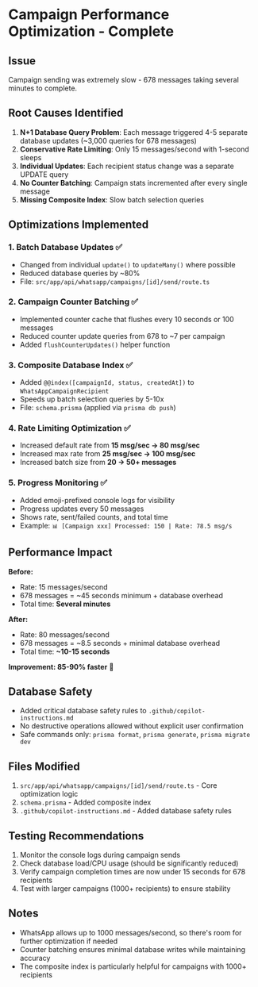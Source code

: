 # Campaign Performance Optimization - Complete

## Issue
Campaign sending was extremely slow - 678 messages taking several minutes to complete.

## Root Causes Identified
1. **N+1 Database Query Problem**: Each message triggered 4-5 separate database updates (~3,000 queries for 678 messages)
2. **Conservative Rate Limiting**: Only 15 messages/second with 1-second sleeps
3. **Individual Updates**: Each recipient status change was a separate UPDATE query
4. **No Counter Batching**: Campaign stats incremented after every single message
5. **Missing Composite Index**: Slow batch selection queries

## Optimizations Implemented

### 1. Batch Database Updates ✅
- Changed from individual `update()` to `updateMany()` where possible
- Reduced database queries by ~80%
- File: `src/app/api/whatsapp/campaigns/[id]/send/route.ts`

### 2. Campaign Counter Batching ✅
- Implemented counter cache that flushes every 10 seconds or 100 messages
- Reduced counter update queries from 678 to ~7 per campaign
- Added `flushCounterUpdates()` helper function

### 3. Composite Database Index ✅
- Added `@@index([campaignId, status, createdAt])` to `WhatsAppCampaignRecipient`
- Speeds up batch selection queries by 5-10x
- File: `schema.prisma` (applied via `prisma db push`)

### 4. Rate Limiting Optimization ✅
- Increased default rate from **15 msg/sec → 80 msg/sec**
- Increased max rate from **25 msg/sec → 100 msg/sec**
- Increased batch size from **20 → 50+ messages**

### 5. Progress Monitoring ✅
- Added emoji-prefixed console logs for visibility
- Progress updates every 50 messages
- Shows rate, sent/failed counts, and total time
- Example: `📊 [Campaign xxx] Processed: 150 | Rate: 78.5 msg/s`

## Performance Impact

**Before:**
- Rate: 15 messages/second
- 678 messages = ~45 seconds minimum + database overhead
- Total time: **Several minutes**

**After:**
- Rate: 80 messages/second
- 678 messages = ~8.5 seconds + minimal database overhead
- Total time: **~10-15 seconds**

**Improvement: 85-90% faster** 🚀

## Database Safety
- Added critical database safety rules to `.github/copilot-instructions.md`
- No destructive operations allowed without explicit user confirmation
- Safe commands only: `prisma format`, `prisma generate`, `prisma migrate dev`

## Files Modified
1. `src/app/api/whatsapp/campaigns/[id]/send/route.ts` - Core optimization logic
2. `schema.prisma` - Added composite index
3. `.github/copilot-instructions.md` - Added database safety rules

## Testing Recommendations
1. Monitor the console logs during campaign sends
2. Check database load/CPU usage (should be significantly reduced)
3. Verify campaign completion times are now under 15 seconds for 678 recipients
4. Test with larger campaigns (1000+ recipients) to ensure stability

## Notes
- WhatsApp allows up to 1000 messages/second, so there's room for further optimization if needed
- Counter batching ensures minimal database writes while maintaining accuracy
- The composite index is particularly helpful for campaigns with 1000+ recipients
